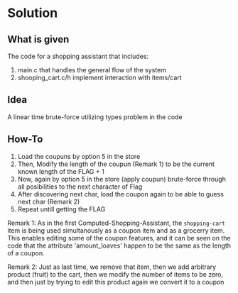 # Solution

## What is given

The code for a shopping assistant that includes:

1. main.c that handles the general flow of the system
2. shooping_cart.c/h implement interaction with items/cart

## Idea

A linear time brute-force utilizing types problem in the code

## How-To

1. Load the coupuns by option 5 in the store
2. Then, Modify the length of the coupun (Remark 1) to be the current known length of the FLAG + 1
3. Now, again by option 5 in the store (apply coupun) brute-force through all posibilities  to the next character of Flag
4. After discovering next char, load the coupon again to be able to guess next char (Remark 2)
5. Repeat untill getting the FLAG

Remark 1: As in the first Computed-Shopping-Assistant, the `shopping-cart` item is being used simultanously as a coupon item and as a grocerry item. This enables editing some of the coupon features, and it can be seen on the code that the attribute 'amount_loaves' happen to be the same as the length of a coupon.

Remark 2: Just as last time, we remove that item, then we add arbitrary product (fruit) to the cart, then we modify the number of items to be zero, and then just by trying to edit this product again we convert it to a coupon

